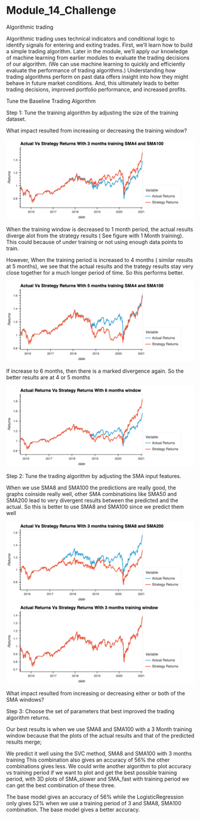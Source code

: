 # Module_14_Challenge
Algorithmic trading

Algorithmic trading uses technical indicators and conditional logic to identify signals for entering and exiting trades. First, we’ll learn how to build a simple trading algorithm. Later in the module, we’ll apply our knowledge of machine learning from earlier modules to evaluate the trading decisions of our algorithm. (We can use machine learning to quickly and efficiently evaluate the performance of trading algorithms.) Understanding how trading algorithms perform on past data offers insight into how they might behave in future market conditions. And, this ultimately leads to better trading decisions, improved portfolio performance, and increased profits.


Tune the Baseline Trading Algorithm



Step 1: Tune the training algorithm by adjusting the size of the training dataset.

What impact resulted from increasing or decreasing the training window?

![3 Month training window](https://github.com/shangfii/Module_14_Challenge/blob/main/SMA4_SMA100_3Months.jpg)


When the training window is decreased to 1 month period, the actual results diverge alot from the strategy results ( See figure with 1 Month training). This could because of under training or not using enough data points to train. 


However, When the training period is increased to 4 months ( similar results at 5 months), we see that the actual results and the trategy results stay very close together for a much longer period of time. So this performs better.

![5 Month training window](https://github.com/shangfii/Module_14_Challenge/blob/main/SMA4_SMA100_5Months.jpg)


If increase to 6 months, then there is a marked divergence again. So the better results are at 4 or 5 months

![6 Month training window](https://github.com/shangfii/Module_14_Challenge/blob/main/6_Months_Window.jpg)



Step 2: Tune the trading algorithm by adjusting the SMA input features.

When we use SMA8 and SMA100 the predictions are really good, the graphs coinside really well, other SMA combinatioins like SMA50 and SMA200 lead to very divergent results between the predicted and the actual. So this is better to use SMA8 and SMA100 since we predict them well

![SMA8 and SMA200](https://github.com/shangfii/Module_14_Challenge/blob/main/SMA8_SMA200_3Months.jpg)
![SMA8 and SMA100](https://github.com/shangfii/Module_14_Challenge/blob/main/SMA8_and_SMA100_with_3_Months_training.jpg)


 What impact resulted from increasing or decreasing either or both of the SMA windows?

Step 3: Choose the set of parameters that best improved the trading algorithm returns.

Our best results is when we use SMA8 and SMA100 with a 3 Month training window because that the plots of the actual results and that of the predicted results merge; 

We predict it well using the SVC method, SMA8 and SMA100 with 3 months training This combination also gives an accuracy of 56% the other combinations gives less. We could write another algorithm to plot accuracy vs training period if we want to plot and get the best possible training period, with 3D plots of SMA_slower and SMA_fast with training period we can get the best combination of these three.

The base model gives an accuracy of 56% while the LogisticRegression only gives 52% when we use a training period of 3 and SMA8, SMA100 combination. The base model gives a better accuracy.
